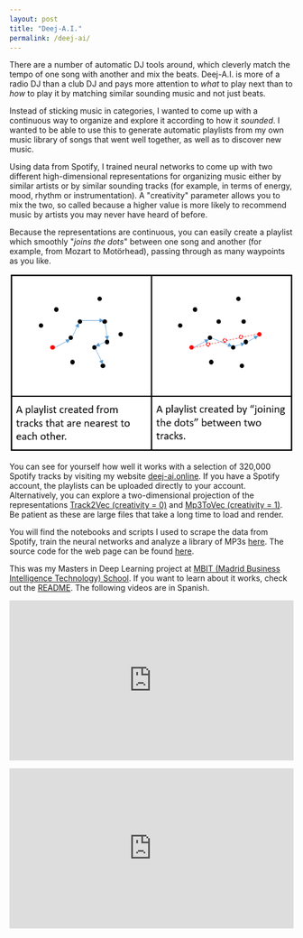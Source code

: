 ```yaml
---
layout: post
title: "Deej-A.I."
permalink: /deej-ai/
---
```

There are a number of automatic DJ tools around, which cleverly match the tempo of one song with another and mix the beats. Deej-A.I. is more of a radio DJ than a club DJ and pays more attention to *what* to play next than to *how* to play it by matching similar sounding music and not just beats.
<!--more-->

Instead of sticking music in categories, I wanted to come up with a continuous way to organize and explore it according to how it *sounded*. I wanted to be able to use this to generate automatic playlists from my own music library of songs that went well together, as well as to discover new music.

Using data from Spotify, I trained neural networks to come up with two different high-dimensional representations for organizing music either by similar artists or by similar sounding tracks (for example, in terms of energy, mood, rhythm or instrumentation). A "creativity" parameter allows you to mix the two, so called because a higher value is more likely to recommend music by artists you may never have heard of before.

Because the representations are continuous, you can easily create a playlist which smoothly "*joins the dots*" between one song and another (for example, from Mozart to Motörhead), passing through as many waypoints as you like.

![Join the dots](/assets/join_the_dots.png)

You can see for yourself how well it works with a selection of 320,000 Spotify tracks by visiting my website [deej-ai.online](https://deej-ai.online). If you have a Spotify account, the playlists can be uploaded directly to your account. Alternatively, you can explore a two-dimensional projection of the representations [Track2Vec (creativity = 0)](/tracktovec.html) and [Mp3ToVec (creativity = 1)](/mp3tovec.html). Be patient as these are large files that take a long time to load and render.

You will find the notebooks and scripts I used to scrape the data from Spotify, train the neural networks and analyze a library of MP3s [here](https://github.com/teticio/Deej-A.I.). The source code for the web page can be found [here](https://github.com/teticio/deej-ai.online-app).

This was my Masters in Deep Learning project at [MBIT (Madrid Business Intelligence Technology) School](https://www.mbitschool.com/). If you want to learn about it works, check out the [README](https://github.com/teticio/Deej-A.I.). The following videos are in Spanish.

<div style="position:relative;padding-top:56.25%;">
  <iframe src="https://www.youtube.com/embed/dbKmueftw4Y" frameborder="0" allowfullscreen
    style="position:absolute;top:0;left:0;width:100%;height:100%;"></iframe>
</div>

<p></p>

<div style="position:relative;padding-top:56.25%;">
  <iframe src="https://www.youtube.com/embed/D0vtikSqy0o" frameborder="0" allowfullscreen
    style="position:absolute;top:0;left:0;width:100%;height:100%;"></iframe>
</div>

